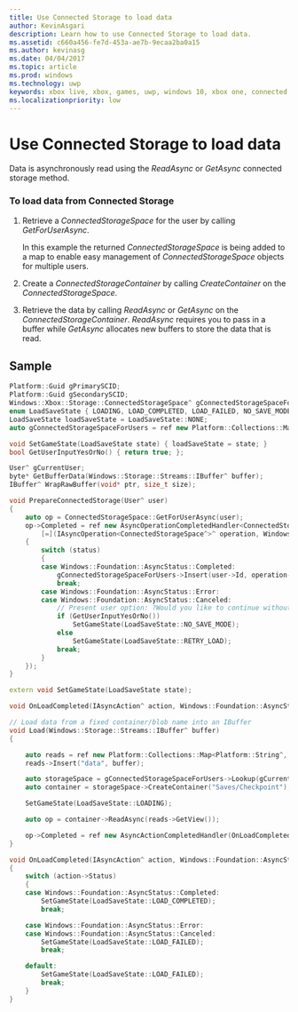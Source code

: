```yaml
---
title: Use Connected Storage to load data
author: KevinAsgari
description: Learn how to use Connected Storage to load data.
ms.assetid: c660a456-fe7d-453a-ae7b-9ecaa2ba0a15
ms.author: kevinasg
ms.date: 04/04/2017
ms.topic: article
ms.prod: windows
ms.technology: uwp
keywords: xbox live, xbox, games, uwp, windows 10, xbox one, connected storage
ms.localizationpriority: low
---
```


# Use Connected Storage to load data

Data is asynchronously read using the *ReadAsync* or *GetAsync* connected storage method.

### To load data from Connected Storage

1.  Retrieve a *ConnectedStorageSpace* for the user by calling *GetForUserAsync*.

    In this example the returned *ConnectedStorageSpace* is being added to a map to enable easy management of *ConnectedStorageSpace* objects for multiple users.

2.  Create a *ConnectedStorageContainer* by calling *CreateContainer* on the *ConnectedStorageSpace*.
3.  Retrieve the data by calling *ReadAsync* or *GetAsync* on the *ConnectedStorageContainer*. *ReadAsync* requires you to pass in a buffer while *GetAsync* allocates new buffers to store the data that is read.

## Sample

```cpp
Platform::Guid gPrimarySCID;
Platform::Guid gSecondarySCID;
Windows::Xbox::Storage::ConnectedStorageSpace^ gConnectedStorageSpaceForMachine;
enum LoadSaveState { LOADING, LOAD_COMPLETED, LOAD_FAILED, NO_SAVE_MODE, RETRY_LOAD, GETTING_STORAGE_SPACE, DELETE_SAVE_UI, SAVING, SAVE_COMPLETED, NONE };
LoadSaveState loadSaveState = LoadSaveState::NONE;
auto gConnectedStorageSpaceForUsers = ref new Platform::Collections::Map<unsigned int, Windows::Xbox::Storage::ConnectedStorageSpace^>();

void SetGameState(LoadSaveState state) { loadSaveState = state; }
bool GetUserInputYesOrNo() { return true; };

User^ gCurrentUser;
byte* GetBufferData(Windows::Storage::Streams::IBuffer^ buffer);
IBuffer^ WrapRawBuffer(void* ptr, size_t size);

void PrepareConnectedStorage(User^ user)
{
    auto op = ConnectedStorageSpace::GetForUserAsync(user);
    op->Completed = ref new AsyncOperationCompletedHandler<ConnectedStorageSpace^>(
        [=](IAsyncOperation<ConnectedStorageSpace^>^ operation, Windows::Foundation::AsyncStatus status)
    {
        switch (status)
        {
        case Windows::Foundation::AsyncStatus::Completed:
            gConnectedStorageSpaceForUsers->Insert(user->Id, operation->GetResults());
            break;
        case Windows::Foundation::AsyncStatus::Error:
        case Windows::Foundation::AsyncStatus::Canceled:
            // Present user option: ?Would you like to continue without saving progress??
            if (GetUserInputYesOrNo())
                SetGameState(LoadSaveState::NO_SAVE_MODE);
            else
                SetGameState(LoadSaveState::RETRY_LOAD);
            break;
        }
    });
}

extern void SetGameState(LoadSaveState state);

void OnLoadCompleted(IAsyncAction^ action, Windows::Foundation::AsyncStatus status);

// Load data from a fixed container/blob name into an IBuffer
void Load(Windows::Storage::Streams::IBuffer^ buffer)
{

    auto reads = ref new Platform::Collections::Map<Platform::String^, Windows::Storage::Streams::IBuffer^>();
    reads->Insert("data", buffer);

    auto storageSpace = gConnectedStorageSpaceForUsers->Lookup(gCurrentUser->Id);
    auto container = storageSpace->CreateContainer("Saves/Checkpoint");

    SetGameState(LoadSaveState::LOADING);

    auto op = container->ReadAsync(reads->GetView());

    op->Completed = ref new AsyncActionCompletedHandler(OnLoadCompleted);
}

void OnLoadCompleted(IAsyncAction^ action, Windows::Foundation::AsyncStatus status)
{
    switch (action->Status)
    {
    case Windows::Foundation::AsyncStatus::Completed:
        SetGameState(LoadSaveState::LOAD_COMPLETED);
        break;

    case Windows::Foundation::AsyncStatus::Error:
    case Windows::Foundation::AsyncStatus::Canceled:
        SetGameState(LoadSaveState::LOAD_FAILED);
        break;

    default:
        SetGameState(LoadSaveState::LOAD_FAILED);
        break;
    }
}
```
